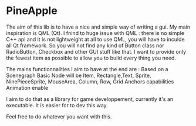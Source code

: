 PineApple
=========

The aim of this lib is to have a nice and simple way of writing a gui. My main inspiration is QML (Qt). I fnind to huge issue with QML : there is no simple C++ api and it is not lightweight at all to use QML, you will have to inculde all Qt framework.
So you will not find any kind of Button class nor RadioButton, Checkbox and other GUI stuff like that. 
I want to provide only the fewest item as possible to allow you to build every thing you need.

The mains functionnalities I aim to have at the end are : 
Based on a Scenegraph
Basic Node will be Item, Rectangle,Text, Sprite, NinePieceSprite, MouseArea, Column, Row, Grid
Anchors capabilities
Animation enable

I aim to do that as a library for game developpement, currently it's an executable. It is easier for to dev this way.

Feel free to do whatever you want with this.
